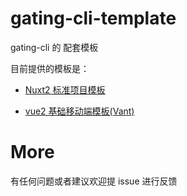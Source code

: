 # gating-cli-template

gating-cli 的 配套模板

目前提供的模板是：

- [Nuxt2 标准项目模板](https://github.com/GATING/gating-cli-template/tree/main/packages/nuxt2-template)

- [vue2 基础移动端模板(Vant)](https://github.com/GATING/gating-cli-template/tree/main/packages/vue2-simple-mobile-template)

# More

有任何问题或者建议欢迎提 issue 进行反馈
